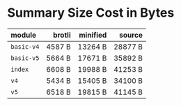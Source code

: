 # Summary Size Cost in Bytes

| module           |   brotli | minified |   source |
|:-----------------|---------:|---------:|---------:|
| `basic-v4`       |   4587 B |  13264 B |  28877 B |
| `basic-v5`       |   5664 B |  17671 B |  35892 B |
| `index`          |   6608 B |  19988 B |  41253 B |
| `v4`             |   5434 B |  15405 B |  34100 B |
| `v5`             |   6518 B |  19815 B |  41145 B |


